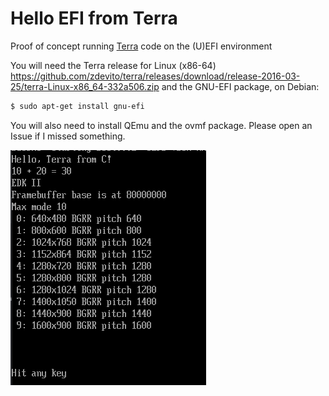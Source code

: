 Hello EFI from Terra
====================

Proof of concept running [Terra](http://terralang.org/) code on the (U)EFI environment

You will need the Terra release for Linux (x86-64) https://github.com/zdevito/terra/releases/download/release-2016-03-25/terra-Linux-x86_64-332a506.zip and the GNU-EFI package, on Debian:

```bash
$ sudo apt-get install gnu-efi
```

You will also need to install QEmu and the ovmf package. Please open an Issue if I missed something.

![Screenshot](screenshot.png)
